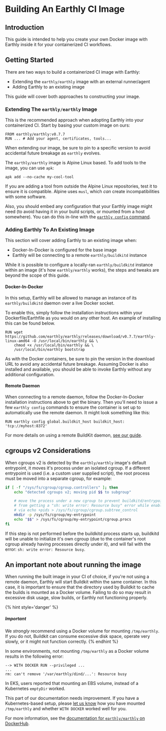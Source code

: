 # Building An Earthly CI Image

## Introduction

This guide is intended to help you create your own Docker image with Earthly inside it for your containerized CI workflows.

## Getting Started

There are two ways to build a containerized CI image with Earthly:

- Extending the `earthly/earthly` image with an external runner/agent
- Adding Earthly to an existing image

This guide will cover both approaches to constructing your image. 

### Extending The `earthly/earthly` Image

This is the recommended approach when adopting Earthly into your containerized CI. Start by basing your custom image on ours:

```docker
FROM earthly/earthly:v0.7.7
RUN ... # Add your agent, certificates, tools...
```

When extending our image, be sure to pin to a specific version to avoid accidental future breakage as `earthly` evolves.

The `earthly/earthly` image is Alpine Linux based. To add tools to the image, you can use `apk`:

```docker
apk add --no-cache my-cool-tool
```

If you are adding a tool from outside the Alpine Linux repositories, test it to ensure it is compatible. Alpine uses `musl`, which *can* create incompatibilities with some software. 

Also, you should embed any configuration that your Earthly image might need (to avoid having it in your build scripts, or mounted from a host somewhere). You can do this in-line with the [`earthly config` command](../earthly-command/earthly-command.md#earthly-config).

### Adding Earthly To An Existing Image

This section will cover adding Earthly to an existing image when:

- Docker-In-Docker is configured for the base image
- Earthly will be connecting to a remote `earthly/buildkitd` instance

While it is possible to configure a locally-ran `earthly/buildkitd` instance within an image (it's how `earthly/earthly` works), the steps and tweaks are beyond the scope of this guide.

#### Docker-In-Docker

In this setup, Earthly will be allowed to manage an instance of its `earthly/buildkitd` daemon over a live Docker socket.

To enable this, simply follow the installation instructions within your Dockerfile/Earthfile as you would on any other host. An example of installing this can be found below.

```docker
RUN wget https://github.com/earthly/earthly/releases/download/v0.7.7/earthly-linux-amd64 -O /usr/local/bin/earthly && \
    chmod +x /usr/local/bin/earthly && \
    /usr/local/bin/earthly bootstrap
```

As with the Docker containers, be sure to pin the version in the download URL to avoid any accidental future breakage. Assuming Docker is also installed and available, you should be able to invoke Earthly without any additional configuration.

#### Remote Daemon

When connecting to a remote daemon, follow the Docker-In-Docker installation instructions above to get the binary. Then you'll need to issue a few `earthly config` commands to ensure the container is set up to automatically use the remote daemon. It might look something like this:

```docker
RUN earthly config global.buildkit_host buildkit_host: 'tcp://myhost:8372'
```

For more details on using a remote BuildKit daemon, [see our guide](./remote-buildkit.md).

## cgroups v2 Considerations

When cgroups v2 is detected by the `earthly/earthly` image's default entrypoint, it moves it's process under an isolated cgroup. If a different entrypoint is used (i.e. a custom user supplied script),
the root process must be moved into a separate cgroup, for example:

```bash
if [ -f "/sys/fs/cgroup/cgroup.controllers" ]; then
    echo "detected cgroups v2; moving pid $$ to subgroup"

    # move the process under a new cgroup to prevent buildkitd/entrypoint.sh
    # from getting a "sh: write error: Resource busy" error while enabling controllers
    # via echo +pids > /sys/fs/cgroup/cgroup.subtree_control
    mkdir -p /sys/fs/cgroup/my-entrypoint
    echo "$$" > /sys/fs/cgroup/my-entrypoint/cgroup.procs
fi
```

If this step is not performed before the buildkitd process starts up, buildkitd will be unable to initialize it's own cgroup (due to the container's root cgroup already having processes directly under it), and will
fail with the error: `sh: write error: Resource busy`.

## An important note about running the image

When running the built image in your CI of choice, if you're not using a remote daemon, Earthly will start Buildkit within the same container. In this case, it is important to ensure that the directory used by Buildkit to cache the builds is mounted as a Docker volume. Failing to do so may result in excessive disk usage, slow builds, or Earthly not functioning properly.

{% hint style='danger' %}
##### Important
We *strongly* recommend using a Docker volume for mounting `/tmp/earthly`. If you do not, Buildkit can consume excessive disk space, operate very slowly, or it might not function correctly.
{% endhint %}

In some environments, not mounting `/tmp/earthly` as a Docker volume results in the following error:

```
--> WITH DOCKER RUN --privileged ...
...
rm: can't remove '/var/earthly/dind/...': Resource busy
```

In EKS, users reported that mounting an EBS volume, instead of a Kubernetes `emptyDir` worked.

This part of our documentation needs improvement. If you have a Kubernetes-based setup, please [let us know](https://earthly.dev/slack) how you have mounted `/tmp/earthly` and whether `WITH DOCKER` worked well for you.

For more information, see the [documentation for `earthly/earthly` on DockerHub](https://hub.docker.com/r/earthly/earthly).
